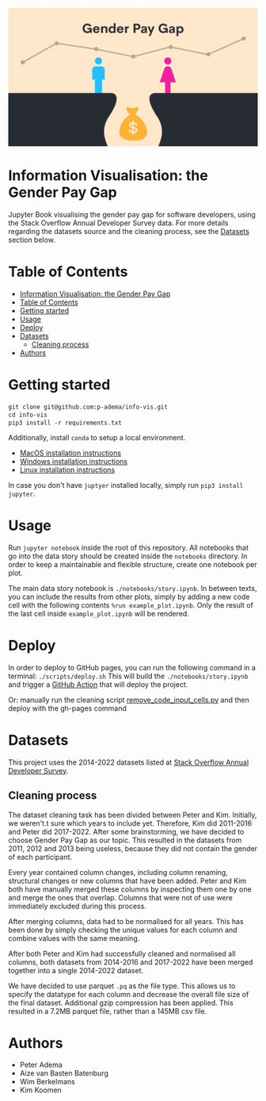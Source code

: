 ![gender pay gap banner](./banner.png?)

# Information Visualisation: the Gender Pay Gap

Jupyter Book visualising the gender pay gap for software developers,
using the Stack Overflow Annual Developer Survey data. For more details
regarding the datasets source and the cleaning process, see the
[Datasets](#datasets) section below.

# Table of Contents

- [Information Visualisation: the Gender Pay Gap](#information-visualisation-the-gender-pay-gap)
- [Table of Contents](#table-of-contents)
- [Getting started](#getting-started)
- [Usage](#usage)
- [Deploy](#deploy)
- [Datasets](#datasets)
  * [Cleaning process](#cleaning-process)
- [Authors](#authors)

# Getting started

```
git clone git@github.com:p-adema/info-vis.git
cd info-vis
pip3 install -r requirements.txt
```

Additionally, install `conda` to setup a local environment.
- [MacOS installation instructions](https://docs.conda.io/projects/conda/en/latest/user-guide/install/macos.html)
- [Windows installation instructions](https://docs.conda.io/projects/conda/en/latest/user-guide/install/windows.html)
- [Linux installation instructions](https://docs.conda.io/projects/conda/en/latest/user-guide/install/linux.html)

In case you don't have `juptyer` installed locally, simply run `pip3 install jupyter`.

# Usage

Run `jupyter notebook` inside the root of this repository. All notebooks that go
into the data story should be created inside the `notebooks` directory. In order
to keep a maintainable and flexible structure, create one notebook per plot.

The main data story notebook is `./notebooks/story.ipynb`. In between texts, you
can include the results from other plots, simply by adding a new code cell with
the following contents `%run example_plot.ipynb`. Only the result of the last
cell inside `example_plot.ipynb` will be rendered.

# Deploy

In order to deploy to GitHub pages, you can run the following command in a
terminal: `./scripts/deploy.sh` This will build the `./notebooks/story.ipynb` and trigger a
[GitHub Action](https://github.com/p-adema/info-vis/actions/workflows/pages/pages-build-deployment)
that will deploy the project.

Or: manually run the cleaning script [remove_code_input_cells.py](scripts%2Fremove_code_input_cells.py) and then deploy with the gh-pages command

# Datasets

This project uses the 2014-2022 datasets listed at
[Stack Overflow Annual Developer Survey](https://insights.stackoverflow.com/survey).

## Cleaning process

The dataset cleaning task has been divided between Peter and Kim. Initially,
we weren't.t sure which years to include yet. Therefore, Kim did 2011-2016 and
Peter did 2017-2022. After some brainstorming, we have decided to choose Gender
Pay Gap as our topic. This resulted in the datasets from 2011, 2012 and 2013
being useless, because they did not contain the gender of each participant.

Every year contained column changes, including column renaming, structural
changes or new columns that have been added. Peter and Kim both have manually
merged these columns by inspecting them one by one and merge the ones that
overlap. Columns that were not of use were immediately excluded during this
process.

After merging columns, data had to be normalised for all years. This has been
done by simply checking the unique values for each column and combine values
with the same meaning.

After both Peter and Kim had successfully cleaned and normalised all columns,
both datasets from 2014-2016 and 2017-2022 have been merged together into a
single 2014-2022 dataset.

We have decided to use parquet `.pq` as the file type. This allows us to specify
the datatype for each column and decrease the overall file size of the final
dataset. Additional gzip compression has been applied. This resulted in a 7.2MB
parquet file, rather than a 145MB csv file.

# Authors
- Peter Adema
- Aize van Basten Batenburg
- Wim Berkelmans
- Kim Koomen
